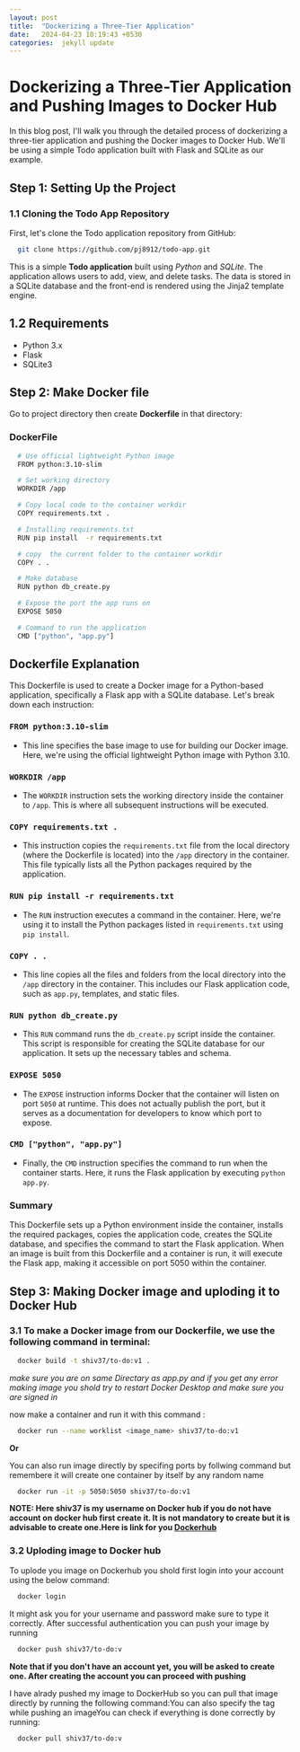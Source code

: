 ```yaml
---
layout: post
title:  "Dockerizing a Three-Tier Application"
date:   2024-04-23 10:19:43 +0530
categories:  jekyll update
---
```

 
# Dockerizing a Three-Tier Application and Pushing Images to Docker Hub

In this blog post, I'll walk you through the detailed process of dockerizing a three-tier application and pushing the Docker images to Docker Hub. We'll be using a simple Todo application built with Flask and SQLite as our example.
 
## Step 1: Setting Up the Project
 
### 1.1 Cloning the Todo App Repository
First, let's clone the Todo application repository from GitHub:
 
```bash
  git clone https://github.com/pj8912/todo-app.git
```

This is a simple **Todo application** built using *Python* and *SQLite*. The application allows users to add, view, and delete tasks. The data is stored in a SQLite database and the front-end is rendered using the Jinja2 template engine.

## 1.2 Requirements
- Python 3.x
- Flask
- SQLite3

## Step 2: Make Docker file

Go to project directory then create **Dockerfile** in that directory:

### DockerFile
```bash
  # Use official lightweight Python image
  FROM python:3.10-slim

  # Set working directory
  WORKDIR /app

  # Copy local code to the container workdir
  COPY requirements.txt .

  # Installing requirements.txt
  RUN pip install  -r requirements.txt

  # copy  the current folder to the container workdir
  COPY . .

  # Make database
  RUN python db_create.py

  # Expose the port the app runs on
  EXPOSE 5050

  # Command to run the application
  CMD ["python", "app.py"]
```

## Dockerfile Explanation

This Dockerfile is used to create a Docker image for a Python-based application, specifically a Flask app with a SQLite database. Let's break down each instruction:

### `FROM python:3.10-slim`

- This line specifies the base image to use for building our Docker image. Here, we're using the official lightweight Python image with Python 3.10.

### `WORKDIR /app`

- The `WORKDIR` instruction sets the working directory inside the container to `/app`. This is where all subsequent instructions will be executed.

### `COPY requirements.txt .`

- This instruction copies the `requirements.txt` file from the local directory (where the Dockerfile is located) into the `/app` directory in the container. This file typically lists all the Python packages required by the application.

### `RUN pip install -r requirements.txt`

- The `RUN` instruction executes a command in the container. Here, we're using it to install the Python packages listed in `requirements.txt` using `pip install`.

### `COPY . .`

- This line copies all the files and folders from the local directory into the `/app` directory in the container. This includes our Flask application code, such as `app.py`, templates, and static files.

### `RUN python db_create.py`

- This `RUN` command runs the `db_create.py` script inside the container. This script is responsible for creating the SQLite database for our application. It sets up the necessary tables and schema.

### `EXPOSE 5050`

- The `EXPOSE` instruction informs Docker that the container will listen on port `5050` at runtime. This does not actually publish the port, but it serves as a documentation for developers to know which port to expose.

### `CMD ["python", "app.py"]`

- Finally, the `CMD` instruction specifies the command to run when the container starts. Here, it runs the Flask application by executing `python app.py`.

### Summary

This Dockerfile sets up a Python environment inside the container, installs the required packages, copies the application code, creates the SQLite database, and specifies the command to start the Flask application. When an image is built from this Dockerfile and a container is run, it will execute the Flask app, making it accessible on port 5050 within the container.

## Step 3: Making Docker image and uploding it to  Docker Hub

### 3.1 To make a Docker image from our Dockerfile, we use the following command in terminal:

```bash
  docker build -t shiv37/to-do:v1 .
```
*make sure you are on same Directary as app.py and if you get any error making image you shold try to restart Docker Desktop and make sure you are signed in*

now make a container and run it  with this command :

```bash
  docker run --name worklist <image_name> shiv37/to-do:v1
```

**Or**

You can also run image directly by specifing ports by follwing command but remembere it will create one container by itself by any random name

```bash
  docker run -it -p 5050:5050 shiv37/to-do:v1
```

**NOTE: Here shiv37 is my username on Docker hub if you do not have account on docker hub first create it. It is not mandatory to create but it is advisable to create one.Here is link for you [Dockerhub](https://hub.docker.com/)** 

### 3.2 Uploding image to Docker hub

To uplode you image on Dockerhub you shold first login into your account using the below command:

```bash
  docker login
```
It might ask you for your username and password make sure to type it correctly. After successful authentication you can push your image by running

```bash
  docker push shiv37/to-do:v
```

**Note that if you don't have an account yet, you will be asked to create one. After creating the account you can proceed with pushing**

I have alrady  pushed my image to DockerHub so you can pull that image directly by running the following command:You can also specify the tag while pushing an imageYou can check if everything is done correctly by running:

```bash
  docker pull shiv37/to-do:v
```